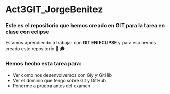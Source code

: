 # Act3GIT_JorgeBenitez
### Este es el repositorio que hemos creado en GIT para la tarea en clase con eclipse

Estamos aprendiendo a trabajar con **GIT EN ECLIPSE** y para eso hemos creado este repositorio :boy: :mortar_board:

### Hemos hecho esta tarea para: 
- Ver como nos desenvolvemos con Giy y GitHib
- Ver el dominio que tengo sobre Git y GitHub
- Ponerme a prueba antes del examen
